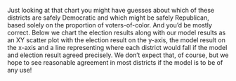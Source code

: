Just looking at that chart you might have guesses about which of these districts are safely Democratic and which
might be safely Republican, based solely on the proportion of voters-of-color.  And you’d be mostly correct.
Below we chart the election results along with our model results as an XY scatter plot with the election result
on the y-axis, the model result on the x-axis and a line representing where each district would fall if the model
and election result agreed precisely.  We don’t expect that, of course, but we hope to see reasonable agreement in most
districts if the model is to be of any use!
